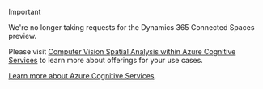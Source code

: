 > [!IMPORTANT]
> We're no longer taking requests for the Dynamics 365 Connected Spaces preview.
>
> Please visit [Computer Vision Spatial Analysis within Azure Cognitive Services](/azure/cognitive-services/computer-vision/intro-to-spatial-analysis-public-preview) to learn more about offerings for your use cases.
>
> [Learn more about Azure Cognitive Services](/azure/cognitive-services/computer-vision/).
